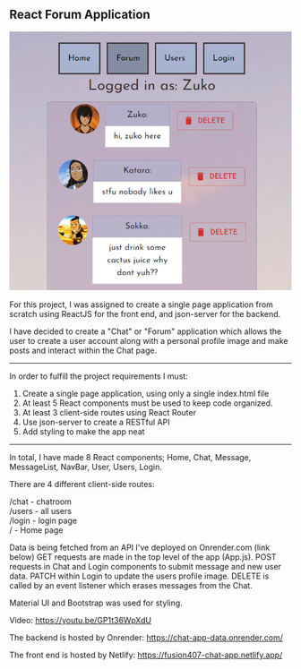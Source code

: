## React Forum Application

![Screenshot](project-example.png)

For this project, I was assigned to create a single page application from scratch using ReactJS for the front end, and json-server for the backend.

I have decided to create a "Chat" or "Forum" application which allows the user to create a user account along with a personal profile image and make posts and interact within the Chat page.


---------------------

In order to fulfill the project requirements I must:

1) Create a single page application, using only a single index.html file
2) At least 5 React components must be used to keep code organized.
3) At least 3 client-side routes using React Router
4) Use json-server to create a RESTful API
5) Add styling to make the app neat 

---------------------

In total, I have made 8 React components; Home, Chat, Message, MessageList, NavBar, User, Users, Login.

There are 4 different client-side routes: 

/chat  -  chatroom  
/users  -  all users  
/login  -  login page  
/  -  Home page

Data is being fetched from an API I've deployed on Onrender.com (link below) 
GET requests are made in the top level of the app (App.js).
POST requests in Chat and Login components to submit message and new user data. PATCH within Login to update the users profile image.
DELETE is called by an event listener which erases messages from the Chat.

Material UI and Bootstrap was used for styling.

Video: https://youtu.be/GP1t36WpXdU

The backend is hosted by Onrender: https://chat-app-data.onrender.com/

The front end is hosted by Netlify: https://fusion407-chat-app.netlify.app/